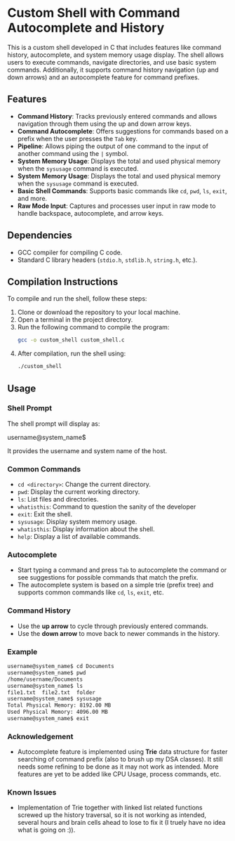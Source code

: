 # Custom Shell with Command Autocomplete and History

This is a custom shell developed in C that includes features like command history, autocomplete, and system memory usage display. The shell allows users to execute commands, navigate directories, and use basic system commands. Additionally, it supports command history navigation (up and down arrows) and an autocomplete feature for command prefixes.

## Features

- **Command History**: Tracks previously entered commands and allows navigation through them using the up and down arrow keys.
- **Command Autocomplete**: Offers suggestions for commands based on a prefix when the user presses the `Tab` key.
- **Pipeline**: Allows piping the output of one command to the input of another command using the `|` symbol.
- **System Memory Usage**: Displays the total and used physical memory when the `sysusage` command is executed.
- **System Memory Usage**: Displays the total and used physical memory when the `sysusage` command is executed.
- **Basic Shell Commands**: Supports basic commands like `cd`, `pwd`, `ls`, `exit`, and more.
- **Raw Mode Input**: Captures and processes user input in raw mode to handle backspace, autocomplete, and arrow keys.

## Dependencies

- GCC compiler for compiling C code.
- Standard C library headers (`stdio.h`, `stdlib.h`, `string.h`, etc.).

## Compilation Instructions

To compile and run the shell, follow these steps:

1. Clone or download the repository to your local machine.
2. Open a terminal in the project directory.
3. Run the following command to compile the program:
    ```bash
    gcc -o custom_shell custom_shell.c
    ```
4. After compilation, run the shell using:
    ```bash
    ./custom_shell
    ```

## Usage

### Shell Prompt

The shell prompt will display as:

username@system_name$


It provides the username and system name of the host.

### Common Commands

- `cd <directory>`: Change the current directory.
- `pwd`: Display the current working directory.
- `ls`: List files and directories.
- `whatisthis`: Command to question the sanity of the developer 
- `exit`: Exit the shell.
- `sysusage`: Display system memory usage.
- `whatisthis`: Display information about the shell.
- `help`: Display a list of available commands.

### Autocomplete

- Start typing a command and press `Tab` to autocomplete the command or see suggestions for possible commands that match the prefix.
- The autocomplete system is based on a simple trie (prefix tree) and supports common commands like `cd`, `ls`, `exit`, etc.

### Command History

- Use the **up arrow** to cycle through previously entered commands.
- Use the **down arrow** to move back to newer commands in the history.

### Example

```bash
username@system_name$ cd Documents
username@system_name$ pwd
/home/username/Documents
username@system_name$ ls
file1.txt  file2.txt  folder
username@system_name$ sysusage
Total Physical Memory: 8192.00 MB
Used Physical Memory: 4096.00 MB
username@system_name$ exit
```
### Acknowledgement

- Autocomplete feature is implemented using **Trie** data structure for faster searching of command prefix (also to brush up my DSA classes). It still needs some refining to be done as it may not work as intended. More features are yet to be added like CPU Usage, process commands, etc.

### Known Issues

- Implementation of Trie together with linked list related functions screwed up the history traversal, so it is not working as intended, several hours and brain cells ahead to lose to fix it (I truely have no idea what is going on :)). 

